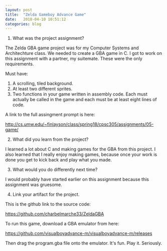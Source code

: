 ```yaml
---
layout: post
title:  "Zelda Gameboy Advance Game"
date:   2018-04-10 10:51:12
categories: blog
---
```


1)	What was the project assignment? 

The Zelda GBA game project was for my Computer Systems and Architechture class. We needed to create a GBA game in C. I got to work on this assignment with a partner, my suitemate. These were the only requirements.

Must have:
1) A scrolling, tiled background.
2) At least two different sprites.
3) Two functions in your game written in assembly code. Each must actually be called in the game and each must be at least eight lines of code.

A link to the full assingment prompt is here:

http://cs.umw.edu/~finlayson/class/spring18/cpsc305/assignments/05-game/


2)	What did you learn from the project? 

I learned a lot about C and making games for the GBA from this project. I also learned that I really enjoy making games, because once your work is done you get to kick back and play what you made.

3)	What would you do differently next time? 

I would probably have started earlier on this assignment because this assignment was gruesome. 

4)	Link your artifact for the project.

This is the github link to the source code:

https://github.com/charbelmarche33/ZeldaGBA

To run this game, download a GBA emulator from here:

https://github.com/visualboyadvance-m/visualboyadvance-m/releases

Then drag the program.gba file onto the emulator. It's fun. Play it. Seriously.